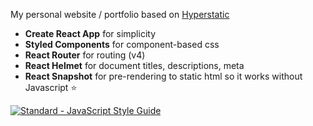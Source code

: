 My personal website / portfolio based on
[Hyperstatic](https://github.com/Jinksi/hyperstatic)

* **Create React App** for simplicity
* **Styled Components** for component-based css
* **React Router** for routing (v4)
* **React Helmet** for document titles, descriptions, meta
* **React Snapshot** for pre-rendering to static html so it works without
  Javascript ⭐️

[![Standard - JavaScript Style Guide](https://img.shields.io/badge/code_style-standard-brightgreen.svg)](http://standardjs.com/)
